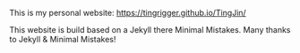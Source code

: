 This is my personal website: https://tingrigger.github.io/TingJin/

This website is build based on a Jekyll there Minimal Mistakes. Many thanks to Jekyll & Minimal Mistakes!
